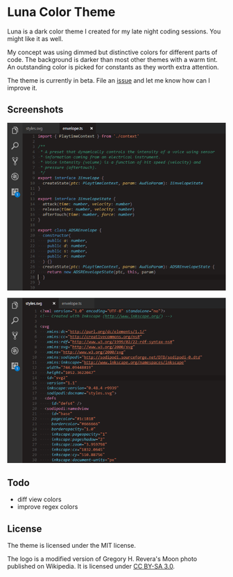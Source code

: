 # Luna Color Theme 

Luna is a dark color theme I created for my late night coding sessions.
You might like it as well.

My concept was using dimmed but distinctive colors for different parts of code.
The background is darker than most other themes with a warm tint.
An outstanding color is picked for constants as they worth extra attention.

The theme is currently in beta. 
File an [issue](https://github.com/kkeri/luna/issues) and let me know how can I improve it.

## Screenshots

![Typescript sample](image/ts.png)

![SVG sample](image/svg.png)

## Todo

- diff view colors
- improve regex colors

## License

The theme is licensed under the MIT license.

The logo is a modified version of Gregory H. Revera's Moon photo published on Wikipedia.
It is licensed under [CC BY-SA 3.0](http://creativecommons.org/licenses/by-sa/3.0).

